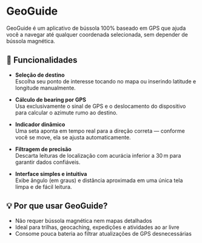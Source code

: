 # GeoGuide

GeoGuide é um aplicativo de bússola 100% baseado em GPS que ajuda você a navegar até qualquer coordenada selecionada, sem depender de bússola magnética.

## 🚀 Funcionalidades

- **Seleção de destino**  
  Escolha seu ponto de interesse tocando no mapa ou inserindo latitude e longitude manualmente.

- **Cálculo de bearing por GPS**  
  Usa exclusivamente o sinal de GPS e o deslocamento do dispositivo para calcular o azimute rumo ao destino.

- **Indicador dinâmico**  
  Uma seta aponta em tempo real para a direção correta — conforme você se move, ela se ajusta automaticamente.

- **Filtragem de precisão**  
  Descarta leituras de localização com acurácia inferior a 30 m para garantir dados confiáveis.

- **Interface simples e intuitiva**  
  Exibe ângulo (em graus) e distância aproximada em uma única tela limpa e de fácil leitura.

## 💡 Por que usar GeoGuide?

- Não requer bússola magnética nem mapas detalhados  
- Ideal para trilhas, geocaching, expedições e atividades ao ar livre  
- Consome pouca bateria ao filtrar atualizações de GPS desnecessárias

